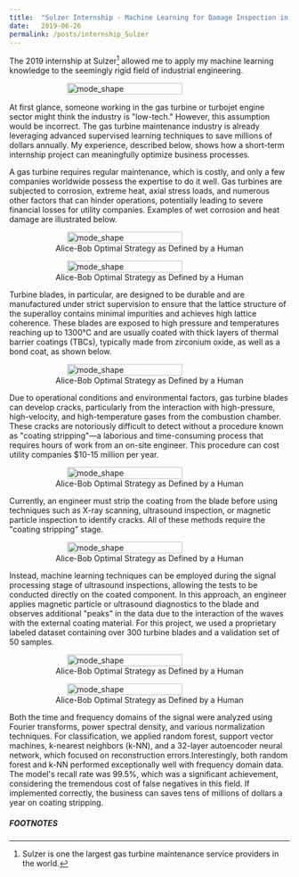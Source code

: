 ```yaml
---
title:  "Sulzer Internship - Machine Learning for Damage Inspection in Gas Turbines"
date:   2019-06-26
permalink: /posts/internship_Sulzer
---
```

The 2019 internship at Sulzer[^1] allowed me to apply my machine learning knowledge to the seemingly rigid field of industrial engineering.
<figure style="display: flex; flex-direction: column; align-items: center;">
  <img src="{{ "/assets/img/work/gas-turbine-gif.gif"  | absolute_url }}" alt="mode_shape" class="post-pic" style="width: 70%;"/>
</figure>

At first glance, someone working in the gas turbine or turbojet engine sector might think the industry is "low-tech." However, this assumption would be incorrect. The gas turbine maintenance industry is already leveraging advanced supervised learning techniques to save millions of dollars annually. My experience, described below, shows how a short-term internship project can meaningfully optimize business processes.

A gas turbine requires regular maintenance, which is costly, and only a few companies worldwide possess the expertise to do it well. Gas turbines are subjected to corrosion, extreme heat, axial stress loads, and numerous other factors that can hinder operations, potentially leading to severe financial losses for utility companies. Examples of wet corrosion and heat damage are illustrated below.

<figure style="display: flex; flex-direction: column; align-items: center;">
  <img src="{{ "/assets/img/work/Damage_blade.png" | absolute_url }}" alt="mode_shape" class="post-pic" style="width: 70%;"/>
  <figcaption style="text-align: center;">Alice-Bob Optimal Strategy as Defined by a Human</figcaption>
</figure>

<figure style="display: flex; flex-direction: column; align-items: center;">
  <img src="{{ "/assets/img/work/Wet_corrosion_damage.png" | absolute_url }}" alt="mode_shape" class="post-pic" style="width: 70%;"/>
  <figcaption style="text-align: center;">Alice-Bob Optimal Strategy as Defined by a Human</figcaption>
</figure>

Turbine blades, in particular, are designed to be durable and are manufactured under strict supervision to ensure that the lattice structure of the superalloy contains minimal impurities and achieves high lattice coherence. These blades are exposed to high pressure and temperatures reaching up to 1300°C and are usually coated with thick layers of thermal barrier coatings (TBCs), typically made from zirconium oxide, as well as a bond coat, as shown below.

<figure style="display: flex; flex-direction: column; align-items: center;">
  <img src="{{ "/assets/img/work/Thermal_stress_damage.png"  | absolute_url }}" alt="mode_shape" class="post-pic" style="width: 70%;"/>
  <figcaption style="text-align: center;">Alice-Bob Optimal Strategy as Defined by a Human</figcaption>
</figure>

Due to operational conditions and environmental factors, gas turbine blades can develop cracks, particularly from the interaction with high-pressure, high-velocity, and high-temperature gases from the combustion chamber. These cracks are notoriously difficult to detect without a procedure known as "coating stripping"—a laborious and time-consuming process that requires hours of work from an on-site engineer. This procedure can cost utility companies $10-15 million per year.

<figure style="display: flex; flex-direction: column; align-items: center;">
  <img src="{{ "/assets/img/work/TBC_coating.png"  | absolute_url }}" alt="mode_shape" class="post-pic" style="width: 70%;"/>
  <figcaption style="text-align: center;">Alice-Bob Optimal Strategy as Defined by a Human</figcaption>
</figure>

Currently, an engineer must strip the coating from the blade before using techniques such as X-ray scanning, ultrasound inspection, or magnetic particle inspection to identify cracks. All of these methods require the "coating stripping" stage.

<figure style="display: flex; flex-direction: column; align-items: center;">
  <img src="{{ "/assets/img/work/Ultrasonic_inspection.png" | absolute_url }}" alt="mode_shape" class="post-pic" style="width: 70%;"/>
  <figcaption style="text-align: center;">Alice-Bob Optimal Strategy as Defined by a Human</figcaption>
</figure>


Instead, machine learning techniques can be employed during the signal processing stage of ultrasound inspections, allowing the tests to be conducted directly on the coated component. In this approach, an engineer applies magnetic particle or ultrasound diagnostics to the blade and observes additional "peaks" in the data due to the interaction of the waves with the external coating material. For this project, we used a proprietary labeled dataset containing over 300 turbine blades and a validation set of 50 samples.

<figure style="display: flex; flex-direction: column; align-items: center;">
  <img src="{{ "/assets/img/work/Magnetic_particle_diagram.png" | absolute_url }}" alt="mode_shape" class="post-pic" style="width: 70%;"/>
  <figcaption style="text-align: center;">Alice-Bob Optimal Strategy as Defined by a Human</figcaption>
</figure>

<figure style="display: flex; flex-direction: column; align-items: center;">
  <img src="{{ "/assets/img/work/Ultrasound_inspection_diagram.png" | absolute_url }}" alt="mode_shape" class="post-pic" style="width: 70%;"/>
  <figcaption style="text-align: center;">Alice-Bob Optimal Strategy as Defined by a Human</figcaption>
</figure>

Both the time and frequency domains of the signal were analyzed using Fourier transforms, power spectral density, and various normalization techniques. For classification, we applied random forest, support vector machines, k-nearest neighbors (k-NN), and a 32-layer autoencoder neural network, which focused on reconstruction errors.Interestingly, both random forest and k-NN performed exceptionally well with frequency domain data. The model's recall rate was 99.5%, which was a significant achievement, considering the tremendous cost of false negatives in this field. If implemented correctly, the business can saves tens of millions of dollars a year on coating stripping.

##### FOOTNOTES
[^1]: Sulzer is one the largest gas turbine maintenance service providers in the world. 
